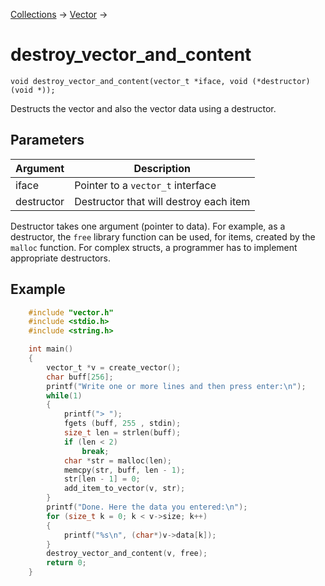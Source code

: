 [Collections](../collections.md) &rarr; [Vector](vector.md) &rarr;

# destroy_vector_and_content

    void destroy_vector_and_content(vector_t *iface, void (*destructor)(void *));

Destructs the vector and also the vector data using a destructor.

## Parameters

Argument|Description
--------|-----------
iface|Pointer to a `vector_t` interface
destructor|Destructor that will destroy each item

Destructor takes one argument (pointer to data). For example, as a destructor, the `free` library function can be used, for items, created by the `malloc` function. For complex structs, a programmer has to implement appropriate destructors.

## Example

```c
    #include "vector.h"
    #include <stdio.h>
    #include <string.h>

    int main()
    {
        vector_t *v = create_vector();
        char buff[256];
        printf("Write one or more lines and then press enter:\n");
        while(1)
        {
            printf("> ");
            fgets (buff, 255 , stdin);
            size_t len = strlen(buff);
            if (len < 2)
                break;
            char *str = malloc(len);
            memcpy(str, buff, len - 1);
            str[len - 1] = 0;
            add_item_to_vector(v, str);
        }
        printf("Done. Here the data you entered:\n");
        for (size_t k = 0; k < v->size; k++)
        {
            printf("%s\n", (char*)v->data[k]);
        }
        destroy_vector_and_content(v, free);
        return 0;
    }
```
